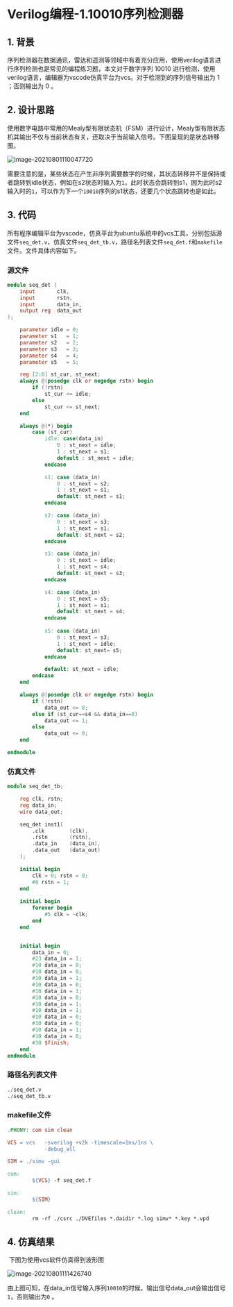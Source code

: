 <!-- ---
layout: post
title: Verilog编程-1.10010序列检测器
categories: Verilog
description: 对一个序列检测问题的解答
keywords: Verilog
--- -->

# Verilog编程-1.10010序列检测器



## 1. 背景

​		序列检测器在数据通讯，雷达和遥测等领域中有着充分应用，使用verilog语言进行序列检测也是常见的编程练习题，本文对于数字序列 10010 进行检测，使用verilog语言，编辑器为vscode仿真平台为vcs。对于检测到的序列信号输出为 1 ；否则输出为 0 。



## 2. 设计思路

​		使用数字电路中常用的Mealy型有限状态机（FSM）进行设计，Mealy型有限状态机其输出不仅与当前状态有关，还取决于当前输入信号。下图呈现的是状态转移图。

![image-20210801110047720](https://github.com/polaris-chn/polaris-chn.github.io/blob/main/%E5%9B%BE/%E5%9B%BE1.png)

需要注意的是，某些状态在产生非序列需要数字的时候，其状态转移并不是保持或者跳转到idle状态，例如在s2状态时输入为`1`，此时状态会跳转到s1，因为此时s2输入时的`1`，可以作为下一个`10010`序列的s1状态，还要几个状态跳转也是如此。



## 3. 代码

​		所有程序编辑平台为vscode，仿真平台为ubuntu系统中的vcs工具，分别包括源文件`seq_det.v`，仿真文件`seq_det_tb.v`，路径名列表文件`seq_det.f`和`makefile`文件。文件具体内容如下。

### 源文件

```verilog
module seq_det (
    input       clk,
    input       rstn,
    input       data_in,
    output reg  data_out
);

    parameter idle = 0;
    parameter s1   = 1;
    parameter s2   = 2;
    parameter s3   = 3;
    parameter s4   = 4;
    parameter s5   = 5;

    reg [2:0] st_cur, st_next;
    always @(posedge clk or negedge rstn) begin
        if (!rstn)
            st_cur <= idle;
        else
            st_cur <= st_next;
    end

    always @(*) begin
        case (st_cur)
            idle: case(data_in)
                0 : st_next = idle;
                1 : st_next = s1;
                default : st_next = idle;
            endcase

            s1: case (data_in)
                0 : st_next = s2;
                1 : st_next = s1; 
                default: st_next = s1;
            endcase

            s2: case (data_in)
                0 : st_next = s3;
                1 : st_next = s1; 
                default: st_next = s2;
            endcase

            s3: case (data_in)
                0 : st_next = idle;
                1 : st_next = s4; 
                default: st_next = s3;
            endcase

            s4: case (data_in)
                0 : st_next = s5;
                1 : st_next = s1; 
                default: st_next = s4;
            endcase
            
            s5: case (data_in)
                0 : st_next = s3;
                1 : st_next = idle; 
                default: st_next= s5;
            endcase

            default: st_next = idle;
        endcase
    end

    always @(posedge clk or negedge rstn) begin
        if (!rstn) 
            data_out <= 0;
        else if (st_cur==s4 && data_in==0)
            data_out <= 1;
        else
            data_out <= 0;
    end

endmodule
```



### 仿真文件

```verilog
module seq_det_tb;

    reg clk, rstn;
    reg data_in;
    wire data_out;

    seq_det inst1(
        .clk        (clk),
        .rstn       (rstn),
        .data_in    (data_in),
        .data_out   (data_out)
    );

    initial begin
        clk = 0; rstn = 0;
        #8 rstn = 1;
    end
    
    initial begin
        forever begin
            #5 clk = ~clk;
        end
    end


    initial begin
        data_in = 0;
        #23 data_in = 1;
        #10 data_in = 0;
        #10 data_in = 0;
        #10 data_in = 1;
        #10 data_in = 0;
        #10 data_in = 1;
        #10 data_in = 0;
        #10 data_in = 1;
        #10 data_in = 1;
        #10 data_in = 0;
        #10 data_in = 0;
        #10 data_in = 1;
        #10 data_in = 0;
        #30 $finish;
    end
endmodule
```



### 路径名列表文件

```verilog
./seq_det.v
./seq_det_tb.v
```



### makefile文件

```makefile
.PHONY: com sim clean

VCS = vcs 	-sverilog +v2k -timescale=1ns/1ns \
			-debug_all

SIM = ./simv -gui

com:
		${VCS} -f seq_det.f

sim:
		${SIM}

clean:
		rm -rf ./csrc ./DVEfiles *.daidir *.log simv* *.key *.vpd
```





## 4. 仿真结果

​		下图为使用vcs软件仿真得到波形图

![image-20210801111426740](https://github.com/polaris-chn/polaris-chn.github.io/blob/main/%E5%9B%BE/%E5%9B%BE2.png)

由上图可知，在data_in信号输入序列`10010`的时候，输出信号data_out会输出信号`1`，否则输出为`0` 。





